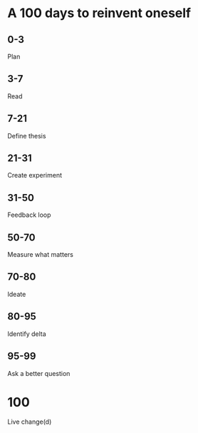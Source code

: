 # A 100 days to reinvent oneself

## 0-3
Plan

## 3-7
Read

## 7-21
Define thesis

## 21-31
Create experiment

## 31-50
Feedback loop

## 50-70
Measure what matters

## 70-80
Ideate

## 80-95
Identify delta

## 95-99
Ask a better question

# 100
Live change(d) 
